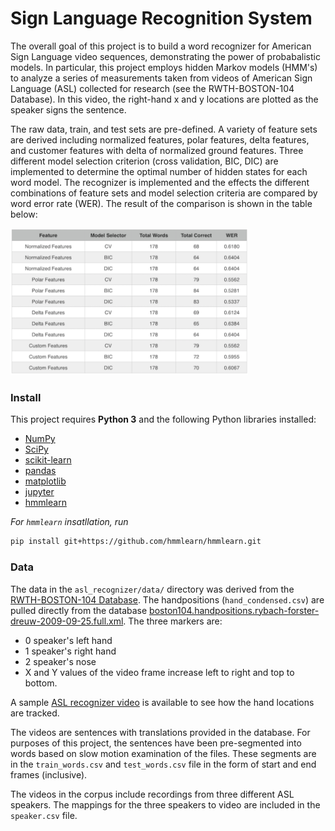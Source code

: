 # Sign Language Recognition System  

The overall goal of this project is to build a word recognizer for American Sign Language video sequences, demonstrating the power of probabalistic models. In particular, this project employs hidden Markov models (HMM's) to analyze a series of measurements taken from videos of American Sign Language (ASL) collected for research (see the RWTH-BOSTON-104 Database). In this video, the right-hand x and y locations are plotted as the speaker signs the sentence.  

The raw data, train, and test sets are pre-defined. A variety of feature sets are derived including normalized features, polar features, delta features, and customer features with delta of normalized ground features. Three different model selection criterion (cross validation, BIC, DIC) are implemented to determine the optimal number of hidden states for each word model. The recognizer is implemented and the effects the different combinations of feature sets and model selection criteria are compared by word error rate (WER). The result of the comparison is shown in the table below:  

<img src="comparison.png" width= "380"/> 


### Install

This project requires **Python 3** and the following Python libraries installed:

- [NumPy](http://www.numpy.org/)
- [SciPy](https://www.scipy.org/)
- [scikit-learn](http://scikit-learn.org/0.17/install.html)
- [pandas](http://pandas.pydata.org/)
- [matplotlib](http://matplotlib.org/)
- [jupyter](http://ipython.org/notebook.html)
- [hmmlearn](http://hmmlearn.readthedocs.io/en/latest/)

*For `hmmlearn` insatllation, run*  
```sh
pip install git+https://github.com/hmmlearn/hmmlearn.git
```

### Data 

The data in the `asl_recognizer/data/` directory was derived from 
the [RWTH-BOSTON-104 Database](http://www-i6.informatik.rwth-aachen.de/~dreuw/database-rwth-boston-104.php). 
The handpositions (`hand_condensed.csv`) are pulled directly from 
the database [boston104.handpositions.rybach-forster-dreuw-2009-09-25.full.xml](boston104.handpositions.rybach-forster-dreuw-2009-09-25.full.xml). The three markers are:

*   0  speaker's left hand
*   1  speaker's right hand
*   2  speaker's nose
*   X and Y values of the video frame increase left to right and top to bottom.

A sample [ASL recognizer video](http://www-i6.informatik.rwth-aachen.de/~dreuw/download/021.avi) is available to see how the hand locations are tracked. 

The videos are sentences with translations provided in the database. For purposes of this project, the sentences have been pre-segmented into words based on slow motion examination of the files. These segments are in the `train_words.csv` and `test_words.csv` file in the form of start and end frames (inclusive).

The videos in the corpus include recordings from three different ASL speakers. The mappings for the three speakers to video are included in the `speaker.csv` file.
